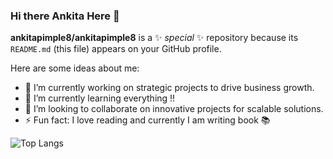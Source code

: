 ### Hi there Ankita Here 👋


**ankitapimple8/ankitapimple8** is a ✨ _special_ ✨ repository because its `README.md` (this file) appears on your GitHub profile.

Here are some ideas about me:

- 🔭 I’m currently working on strategic projects to drive business growth.
- 🌱 I’m currently learning everything !!
- 👯 I’m looking to collaborate on innovative projects for scalable solutions.
- ⚡ Fun fact: I love reading and currently I am writing book 📚

![Top Langs](https://github-readme-stats.vercel.app/api/top-langs/?username=ankitapimple8&hide_progress=true)
